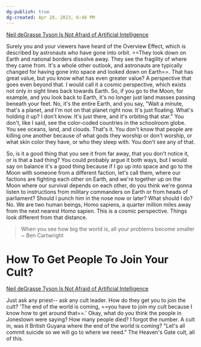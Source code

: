 ```yaml
---
dg-publish: true
dg-created: Apr 28, 2023, 6:48 PM
---
```


[Neil deGrasse Tyson Is Not Afraid of Artificial Intelligence](https://youtu.be/ukhmq5on-IA?t=92)

Surely you and your viewers have heard of the Overview Effect, which is described by astronauts who have gone into orbit. ==They look down on Earth and national borders dissolve away. They see the fragility of where they came from. It's a whole other outlook, and astronauts are typically changed for having gone into space and looked down on Earth==. That has great value, but you know what has even greater value? A perspective that goes even beyond that. I would call it a cosmic perspective, which exists not only in sight lines back towards Earth. So, if you go to the Moon, for example, and you look back to Earth, it's no longer just land masses passing beneath your feet. No, it's the entire Earth, and you say, "Wait a minute, that's a planet, and I'm not on that planet right now. It's just floating. What's holding it up? I don't know. It's just there, and it's orbiting that star." You don't, like I said, see the color-coded countries in the schoolroom globe. You see oceans, land, and clouds. That's it. You don't know that people are killing one another because of what gods they worship or don't worship, or what skin color they have, or who they sleep with. You don't see any of that.

So, is it a good thing that you see it from far away, that you don't notice it, or is that a bad thing? You could probably argue it both ways, but I would say on balance it's a good thing because if I go up into space and go to the Moon with someone from a different faction, let's call them, where our factions are fighting each other on Earth, and we're together up on the Moon where our survival depends on each other, do you think we're gonna listen to instructions from military commanders on Earth or from heads of parliament? Should I punch him in the nose now or later? What should I do? No. We are two human beings, Homo sapiens, a quarter million miles away from the next nearest Homo sapien. This is a cosmic perspective. Things look different from that distance.

> When you see how big the world is, all your problems become smaller ~ Ben Cartwright

# How To Get People To Join Your Cult?

[Neil deGrasse Tyson Is Not Afraid of Artificial Intelligence](https://youtu.be/ukhmq5on-IA?t=778)

Just ask any priest-- ask any cult leader. How do they get you to join the cult? 'The end of the world is coming, ==you have to join my cult because I know how to get around that==.' Okay, what do you think the people in Jonestown were saying? How many people died? I forgot the number. A cult in, was it British Guyana where the end of the world is coming? "Let's all commit suicide so we will go to where we need." The Heaven's Gate cult, all of this.
